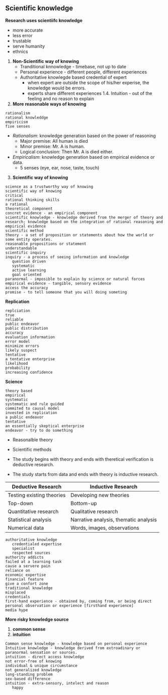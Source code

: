 ## Scientific knowledge
__Research uses scientiifc knowledge__
- more accurate
- less error
- trustable
- serve humanity
- ethnics

1. __Non-Scientific way of knowing__
   - Tranditional knnowledge - timebase, not up to date
   - Personal experience - different people, different experiences
   - Authoritative knowlegde based credential of expert
     - when expert are outside the scope of his/her experise, the knowledge would be errors.
     - experts share different experiences
   1.4. Intuition - out of the feeling and no reason to explain
2. __More reasonable ways of knowing__

```
rationalism
rational knowleddge
empiricism
five senses

```
   - *Rationalism*: knowledge generation based on the power of reasoning
     - Major premise: All human is died
     - Minor premise: Mr. A is human.
     - Logical conclusion: Then Mr. A is died either.
   - *Empiricalism*: knowledge generation based on empirical evidence or data.
     - 5 senses (eye, ear, nose, taste, touch)
3. __Scientific way of knowing__

```
science as a trustworthy way of knowing
scientific way of knowing
critical
rational thinking skills
a rational
theoretical component
concret evidence - an empirical component
scientific knowledge - knowledge derived from the merger of theory and research; knowledge based on the integration of rational reasoning and empirical evidence
scientific method
theory - a set of proposition or statements about how the world or some entity operates.
reasonable propositions or statement
understandable
scientific inquiry
inquiry - a process of seeing information and knowledge
   question driven
   systematic
   active learning
   goal oriented
paranormal - imposible to explain by science or natural forces
empirical evidence - tangible, sensory evidence
access the accuracy
promise - to tell someone that you will doing someting

```

__Replication__
```
replciation
true
reliable
public endeavor
public distribution
accuracy
evaluation information
error model
minimize errors
likely suspect
tentative
a tentative enterprise
likelihood
probability
increasing confidence

```
__Science__
```
theory based
empirical
systematic
systematic and rule guided
commited to causal model
invested in replication
a public endeavor
tentative
an essentially skeptical enterprise
endeavor - try to do something
```

   - Reasonalble theory
   - Scientific methods

- The study begins with theory and ends with theretical verification is  deductive research.
- The study starts from data and ends with theory is inductive research.


| Deductive Research | Inductive Research |
|---|---|
| Testing existing theories | Developing new theories |
| Top-down | Bottom-up |
| Quantitative research | Qualitative research |
| Statistical analysis | Narrative analysis, thematic analysis |
|Numerical data | Words, images, observations |

```
authoritative knowledge
   credentialed expertise
   specialist
   respected sources
authority addicts
failed at a learning task
cause a servere pain
reliance on
economic expertise
financial feature
give a confort zone
traditional knowledge
misplaced
credentials
first-hand experience - obtained by, coming from, or being direct personal observation or experience [firsthand experience]
media hype

```
__More risky knowledge source__ 
1. __common sense__
2. __intuition__

```
Common sense knowledge - knowledge based on personal experience
Intuitive knowledge - knowledge derived from extroadinary or paranormal sensation or sources.
intuition - direct access knowledge
not error-free of knowing
individual & unique circumstance
not generalized knowledge
long-standing problem
sex-based difference
intuition - extra-sensory, intelect and reason
   happy

```
